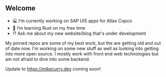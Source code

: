 
<h2>Welcome</h2> 

- 💻 I’m currently working on SAP UI5 apps for Atlas Copco
- 🦀 I’m learning Rust on my free time
- ⁉️ Ask me about my new website/blog that's under development

My pinned repos are some of my best work, but the are getting old and out of date now. I'm working on some new stuff as well as looking into 
getting into more open source. I mostly work with front end web technologies but am not afraid to dive into some backend. 

Update to https://mikecurry.dev coming soon!
